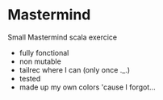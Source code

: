 Mastermind
==========

Small Mastermind scala exercice

- fully fonctional
- non mutable
- tailrec where I can (only once ._.)
- tested
- made up my own colors 'cause I forgot...
